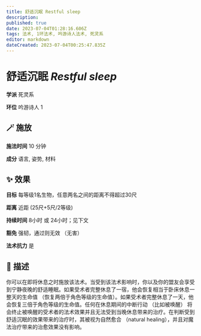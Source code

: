 ```yaml
---
title: 舒适沉眠 Restful sleep
description: 
published: true
date: 2023-07-04T01:28:16.606Z
tags: 法术, 1环法术, 吟游诗人法术, 死灵系
editor: markdown
dateCreated: 2023-07-04T00:25:47.835Z
---
```


# **舒适沉眠** *Restful sleep*

**学派** 死灵系 

**环位** 吟游诗人 1

## 🪄 施放

**施法时间** 10 分钟

**成分** 语言, 姿势, 材料

## ✨ 效果 

**目标** 每等级1名生物，任意两名之间的距离不得超过30尺 

**距离** 近距 (25尺+5尺/2等级)  

**持续时间** 8小时 或 24小时；见下文 

**豁免** 强韧，通过则无效 （无害）

**法术抗力** 是

## 📖 描述

你可以在即将休息之时施放该法术。当受到该法术影响时，你以及你的盟友会享受到宁静夜晚的舒适睡眠。如果受术者完整休息了一宿，他会恢复相当于卧床休息一整天的生命值 （恢复两倍于角色等级的生命值）。如果受术者完整休息了一天，他会恢复三倍于角色等级的生命值。任何在休息期间的中断行动 （比如被唤醒） 将会终止被唤醒的受术者的法术效果并且无法受到当晚休息带来的治疗。在判断受到舒适沉眠的效果带来的治疗时，其被视为自然愈合 （natural healing），并且对魔法治疗带来的治愈效果没有影响。
    